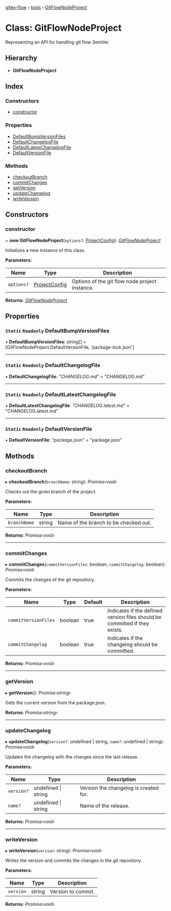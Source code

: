 [gitex-flow](../README.md) › [tools](../modules/tools.md) › [GitFlowNodeProject](tools.gitflownodeproject.md)

# Class: GitFlowNodeProject

Representing an API for handling git flow SemVer.

## Hierarchy

* **GitFlowNodeProject**

## Index

### Constructors

* [constructor](tools.gitflownodeproject.md#constructor)

### Properties

* [DefaultBumpVersionFiles](tools.gitflownodeproject.md#static-readonly-defaultbumpversionfiles)
* [DefaultChangelogFile](tools.gitflownodeproject.md#static-readonly-defaultchangelogfile)
* [DefaultLatestChangelogFile](tools.gitflownodeproject.md#static-readonly-defaultlatestchangelogfile)
* [DefaultVersionFile](tools.gitflownodeproject.md#static-readonly-defaultversionfile)

### Methods

* [checkoutBranch](tools.gitflownodeproject.md#checkoutbranch)
* [commitChanges](tools.gitflownodeproject.md#commitchanges)
* [getVersion](tools.gitflownodeproject.md#getversion)
* [updateChangelog](tools.gitflownodeproject.md#updatechangelog)
* [writeVersion](tools.gitflownodeproject.md#writeversion)

## Constructors

###  constructor

\+ **new GitFlowNodeProject**(`options?`: [ProjectConfig](../interfaces/tools.projectconfig.md)): *[GitFlowNodeProject](tools.gitflownodeproject.md)*

Initializes a new instance of this class.

**Parameters:**

Name | Type | Description |
------ | ------ | ------ |
`options?` | [ProjectConfig](../interfaces/tools.projectconfig.md) | Options of the git flow node project instance.  |

**Returns:** *[GitFlowNodeProject](tools.gitflownodeproject.md)*

## Properties

### `Static` `Readonly` DefaultBumpVersionFiles

▪ **DefaultBumpVersionFiles**: *string[]* = [GitFlowNodeProject.DefaultVersionFile, 'package-lock.json']

___

### `Static` `Readonly` DefaultChangelogFile

▪ **DefaultChangelogFile**: *"CHANGELOG.md"* = "CHANGELOG.md"

___

### `Static` `Readonly` DefaultLatestChangelogFile

▪ **DefaultLatestChangelogFile**: *"CHANGELOG.latest.md"* = "CHANGELOG.latest.md"

___

### `Static` `Readonly` DefaultVersionFile

▪ **DefaultVersionFile**: *"package.json"* = "package.json"

## Methods

###  checkoutBranch

▸ **checkoutBranch**(`branchName`: string): *Promise‹void›*

Checks out the given branch of the project.

**Parameters:**

Name | Type | Description |
------ | ------ | ------ |
`branchName` | string | Name of the branch to be checked out.  |

**Returns:** *Promise‹void›*

___

###  commitChanges

▸ **commitChanges**(`commitVersionFiles`: boolean, `commitChangelog`: boolean): *Promise‹void›*

Commits the changes of the git repository.

**Parameters:**

Name | Type | Default | Description |
------ | ------ | ------ | ------ |
`commitVersionFiles` | boolean | true | Indicates if the defined version files should be committed if they exists. |
`commitChangelog` | boolean | true | Indicates if the changelog should be committed.  |

**Returns:** *Promise‹void›*

___

###  getVersion

▸ **getVersion**(): *Promise‹string›*

Gets the current version from the package.json.

**Returns:** *Promise‹string›*

___

###  updateChangelog

▸ **updateChangelog**(`version?`: undefined | string, `name?`: undefined | string): *Promise‹void›*

Updates the changelog with the changes since the last release.

**Parameters:**

Name | Type | Description |
------ | ------ | ------ |
`version?` | undefined &#124; string | Version the changelog is created for. |
`name?` | undefined &#124; string | Name of the release.  |

**Returns:** *Promise‹void›*

___

###  writeVersion

▸ **writeVersion**(`version`: string): *Promise‹void›*

 Writes the version and commits the changes in the git repository.

**Parameters:**

Name | Type | Description |
------ | ------ | ------ |
`version` | string | Version to commit.  |

**Returns:** *Promise‹void›*
